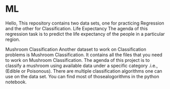 # ML
Hello, This repository contains two data sets, one for practicing Regression and the other for Classification. 
Life Expectancy 
The agenda of this regression task is to predict the life expectancy of the people in a particular region.

Mushroom Classification
Another dataset to work on Classification problems is Mushroom Classification. It contains all the files that you need to work on Mushroom Classification. 
The agenda of this project is to classify a mushroom using available data under a specific category .i.e., (Edible or Poisonous). There are multiple classification 
algorithms one can use on the data set. You can find most of thosealogorithms in the python notebook.
